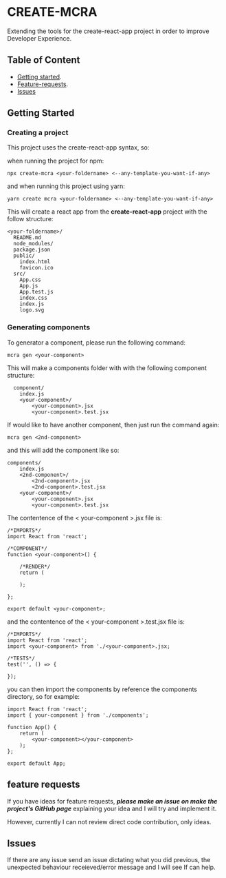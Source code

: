 # **CREATE-MCRA**

Extending the tools for the create-react-app project in order to improve Developer Experience.

## Table of Content

* [Getting started](#getting-started).
* [Feature-requests](#feature-requests).
* [Issues](#issues)

## **Getting Started**

### Creating a project

This project uses the create-react-app syntax, so:

when running the project for npm:

    npx create-mcra <your-foldername> <--any-template-you-want-if-any>

and when running this project using yarn:

    yarn create mcra <your-foldername> <--any-template-you-want-if-any>

This will create a react app from the **create-react-app** project with the follow structure:

```
<your-foldername>/
  README.md
  node_modules/
  package.json
  public/
    index.html
    favicon.ico
  src/
    App.css
    App.js
    App.test.js
    index.css
    index.js
    logo.svg
```

### Generating components 

To generator a component, please run the following command:

    mcra gen <your-component>

This will make a components folder with with the following component structure:

```
  component/
    index.js
    <your-component>/
        <your-component>.jsx
        <your-component>.test.jsx  
```

If would like to have another component, then just run the command again:

    mcra gen <2nd-component>

and this will add the component like so:

```
components/
    index.js
    <2nd-component>/
        <2nd-component>.jsx
        <2nd-component>.test.jsx 
    <your-component>/
        <your-component>.jsx
        <your-component>.test.jsx 

```

The contentence of the < your-component >.jsx file is:

```
/*IMPORTS*/
import React from 'react'; 
    
/*COMPONENT*/
function <your-component>() {
    
    /*RENDER*/
    return (
    
    ); 
    
};

export default <your-component>;
```

and the contentence of the < your-component >.test.jsx file is:

```
/*IMPORTS*/
import React from 'react';  
import <your-component> from './<your-component>.jsx;

/*TESTS*/
test('', () => {

});
```

you can then import the components by reference the components directory, so for example:

```
import React from 'react';
import { your-component } from './components';

function App() {
    return (
        <your-component></your-component>
    );
};

export default App;
```

## **feature requests**

If you have ideas for feature requests, **_please make an issue on make the project's GitHub page_** explaining your idea and I will try and implement it.

However, currently I can not review direct code contribution, only ideas.

## **Issues**

If there are any issue send an issue dictating what you did previous, the unexpected behaviour receieved/error message and I will see If can help.